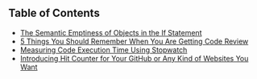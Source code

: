 ## Table of Contents
- [The Semantic Emptiness of Objects in the If Statement](posts/the-semantic-emptiness-of-objects-in-the-if-statement.md)
- [5 Things You Should Remember When You Are Getting Code Review](posts/5-things-you-should-remember-when-you-are-getting-code-review.md)
- [Measuring Code Execution Time Using Stopwatch](posts/measuring-code-execution-time-using-stopwatch.md)
- [Introducing Hit Counter for Your GitHub or Any Kind of Websites You Want](posts/introducing-hit-counter-for-your-github-or-any-kind-of-websites-you-want.md)